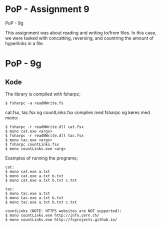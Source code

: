 # PoP - Assignment 9
PoP - 9g

This assignment was about reading and writing to/from files. In this case, we were tasked with concatting, reversing, and countring the amount of hyperlinks in a file.

# PoP - 9g


## Kode


The library is compiled with fsharpc;

	$ fsharpc -a readNWrite.fs



cat.fsx, tac.fsx og countLinks.fsx compiles med fsharpc og køres med mono:

	$ fsharpc -r readNWrite.dll cat.fsx
	$ mono cat.exe <args>
	$ fsharpc -r readNWrite.dll tac.fsx
	$ mono tac.exe <args>
	$ fsharpc countLinks.fsx
	$ mono countLinks.exe <arg>



Examples of running the programs;
	
	cat:
	$ mono cat.exe a.txt
	$ mono cat.exe a.txt b.txt
	$ mono cat.exe a.txt b.txt c.txt
	
	tac:
	$ mono tac.exe a.txt
	$ mono tac.exe a.txt b.txt
	$ mono tac.exe a.txt b.txt c.txt
	
	countLinks (NOTE: HTTPS websites are NOT supported):
	$ mono countLinks.exe http://info.cern.ch/
	$ mono countLinks.exe http://fsprojects.github.io/
